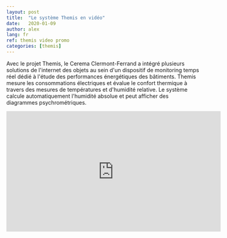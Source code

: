 ```yaml
---
layout: post
title:  "Le système Themis en vidéo"
date:   2020-01-09
author: alex
lang: fr
ref: themis video promo
categories: [themis]
---
```


Avec le projet Themis, le Cerema Clermont-Ferrand a intégré plusieurs solutions de l'internet des objets au sein d'un dispositif de monitoring temps réel dédié à l'étude des performances énergétiques des bâtiments. Themis mesure les consommations électriques et évalue le confort thermique à travers des mesures de températures et d'humidité relative. Le système calcule automatiquement l'humidité absolue et peut afficher des diagrammes psychrométriques.

<iframe width="560" height="315" src="https://www.youtube.com/embed/_a5tcsRNEdg" frameborder="0" allow="accelerometer; autoplay; encrypted-media; gyroscope; picture-in-picture" allowfullscreen></iframe>
